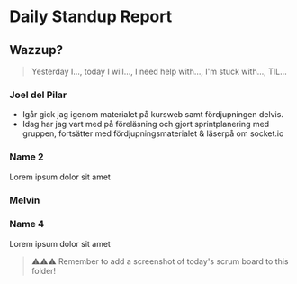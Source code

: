 # Daily Standup Report

## Wazzup?

> Yesterday I…, today I will…, I need help with…, I'm stuck with…, TIL…

### Joel del Pilar

- Igår gick jag igenom materialet på kursweb samt fördjupningen delvis.
- Idag har jag vart med på föreläsning och gjort sprintplanering med gruppen, fortsätter med fördjupningsmaterialet & läserpå om socket.io

### Name 2

Lorem ipsum dolor sit amet

### Melvin

### Name 4

Lorem ipsum dolor sit amet

> ⚠️⚠️⚠️ Remember to add a screenshot of today's scrum board to this folder!

